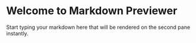 # Welcome to Markdown Previewer

Start typing your markdown here that will be rendered on the second pane instantly.